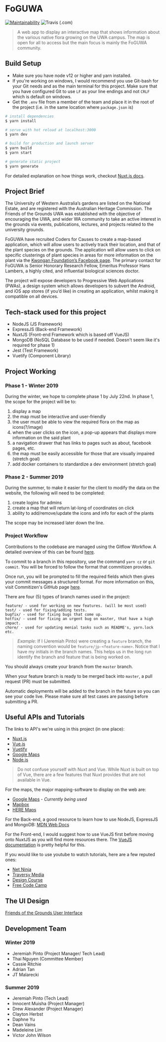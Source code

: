 # FoGUWA

[![Maintainability](https://api.codeclimate.com/v1/badges/73fea3d6e2460e707e00/maintainability)](https://codeclimate.com/github/codersforcauses/FoGUWA/maintainability)
![Travis (.com)](https://img.shields.io/travis/com/codersforcauses/FoGUWA.svg?style=flat)

> A web app to display an interactive map that shows information about the various native flora growing on the UWA campus. The map is open for all to access but the main focus is mainly the FoGUWA community.

## Build Setup

- Make sure you have node v12 or higher and yarn installed.
- If you're working on windows, I would recommend you use Git-bash for your Git needs and as the main terminal for this project. Make sure that you have configured Git to use `LF` as your line endings and not `CRLF` which is default on windows.
- Get the `.env` file from a member of the team and place it in the root of the project (i.e. in the same location where `package.json` is)

```bash
# install dependencies
$ yarn install

# serve with hot reload at localhost:3000
$ yarn dev

# build for production and launch server
$ yarn build
$ yarn start

# generate static project
$ yarn generate
```

For detailed explanation on how things work, checkout [Nuxt.js docs](https://nuxtjs.org).

## Project Brief

The University of Western Australia’s gardens are listed on the National Estate, and are registered with the Australian Heritage Commission. The Friends of the Grounds UWA was established with the objective of encouraging the UWA, and wider WA community to take an active interest in the grounds via events, publications, lectures, and projects related to the university grounds.

FoGUWA have recruited Coders for Causes to create a map-based application, which will allow users to actively track their location, and that of the plant species on the grounds. The application will allow users to click on specific clusterings of plant species in areas for more information on the plant via the [Kwongan Foundation’s Facebook page](https://www.facebook.com/kwonganfoundation). The primary contact for FoGUWA is Senior Honorary Research Fellow, Emeritus Professor Hans Lambers, a highly cited, and influential biological sciences doctor.

The project will expose developers to Progressive Web Applications (PWAs), a design system which allows developers to subvert the Android, and iOS app stores (if you’d like) in creating an application, whilst making it compatible on all devices.

## Tech-stack used for this project

- NodeJS (JS Framework)
- ExpressJS (Back-end Framework)
- NuxtJS (Front-end Framework which is based off VueJS)
- MongoDB (NoSQL Database to be used if needed. Doesn't seem like it's required for phase 1)
- Jest (Test Framework)
- Vuetify (Component Library)

## Project Working

### Phase 1 - Winter 2019

During the winter, we hope to complete phase 1 by July 22nd. In phase 1, the scope for the project will be to:

1. display a map
2. the map must be interactive and user-friendly
3. the user must be able to view the required flora on the map as icons(?/image)
4. when the user clicks on the icon, a pop-up appears that displays more information on the said plant
5. a navigation drawer that has links to pages such as about, facebook pages, etc.
6. the map must be easily accessible for those that are visually impaired (stretch goal)
7. add docker containers to standardize a dev environment (stretch goal)

### Phase 2 - Summer 2019

During the summer, to make it easier for the client to modify the data on the website, the following will need to be completed:

1. create logins for admins
2. create a map that will return lat-long of coordinates on click
3. ability to add/remove/update the icons and info for each of the plants

The scope may be increased later down the line.

### Project Workflow

Contributions to the codebase are managed using the Gitflow Workflow. A detailed overview of this can be found [here](https://www.atlassian.com/git/tutorials/comparing-workflows/gitflow-workflow).

To commit to a branch in this repository, use the command `yarn cz` or `git commit`. You will be forced to follow the format that commitizen provides.

Once run, you will be prompted to fill the required fields which then gives your commit messages a structured format. For more information on this, visit Commitizen's GitHub page [here](https://github.com/commitizen/cz-cli).

There are four (5) types of branch names used in the project:

    feature/ - used for working on new features. (will be most used)
    test/ - used for fixing/adding tests.
    bugfix/ - used for fixing bugs that come up.
    hotfix/ - used for fixing an urgent bug on master, that have a high impact.
    chore/ - used for updating menial tasks such as README's, yarn.lock etc.

> _Example:_ If I (Jeremiah Pinto) were creating a `feature` branch, the naming convention would be `feature/jp-<feature-name>`. Notice that I have my initials in the branch names. This helps us in the long run identify the branch and feature that is being worked on.

You should always create your branch from the `master` branch.

When your feature branch is ready to be merged back into `master`, a pull request (PR) must be submitted.

Automatic deployments will be added to the branch in the future so you can see your code live. Please make sure all test cases are passing before submitting a PR.

## Useful APIs and Tutorials

The links to API's we're using in this project (in one place):

- [Nuxt.js](https://nuxtjs.org/guide/directory-structure)
- [Vue.js](https://vuejs.org/v2/guide/)
- [Vuetify](https://vuetifyjs.com/en/getting-started/quick-start)
- [Google Maps](https://developers.google.com/maps/documentation/javascript/tutorial)
- [Node.js](https://nodejs.org/api/)

> Do not confuse yourself with Nuxt and Vue. While Nuxt is built on top of Vue, there are a few features that Nuxt provides that are not available in Vue.

For the maps, the major mapping-software to display on the web are:

- [Google Maps](https://developers.google.com/maps/documentation/javascript/tutorial) - _Currently being used_
- [Mapbox](https://docs.mapbox.com/mapbox-gl-js/api/)
- [HERE Maps](https://developer.here.com/documentation)

For the Back-end, a good resource to learn how to use NodeJS, ExpressJS and MongoDB: [MDN Web Docs](https://developer.mozilla.org/en-US/docs/Learn/Server-side/Express_Nodejs)

For the Front-end, I would suggest how to use VueJS first before moving onto NuxtJS as you will find more resources there. The [VueJS documentation](https://vuejs.org/v2/guide/) is pretty helpful for this.

If you would like to use youtube to watch tutorials, here are a few reputed ones:

- [Net Ninja](https://www.youtube.com/channel/UCW5YeuERMmlnqo4oq8vwUpg)
- [Traversy Media](https://www.youtube.com/user/TechGuyWeb)
- [Design Course](https://www.youtube.com/user/DesignCourse)
- [Free Code Camp](https://www.youtube.com/channel/UC8butISFwT-Wl7EV0hUK0BQ)

## The UI Design

[Friends of the Grounds User Interface](https://xd.adobe.com/view/7876d8c4-973a-41af-4b63-c5b8af942d58-0e47/)

## Development Team

### Winter 2019

- Jeremiah Pinto (Project Manager/ Tech Lead)
- Thai Nguyen (Committee Member)
- Cassie Ritchie
- Adrian Tan
- JT Malarecki

### Summer 2019

- Jeremiah Pinto (Tech Lead)
- Innocent Muisha (Project Manager)
- Drew Alexander (Project Manager)
- Clayton Herbst
- Daphne Yu
- Dean Vains
- Madeleine Lim
- Victor John Wilson
